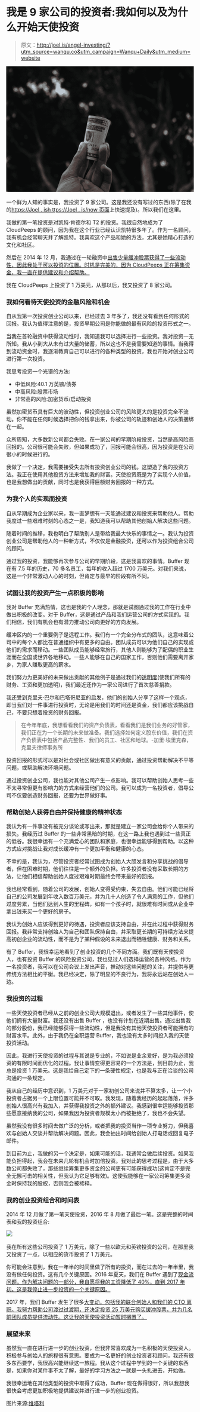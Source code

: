 # 我是 9 家公司的投资者:我如何以及为什么开始天使投资

> 原文：<http://joel.is/angel-investing/?utm_source=wanqu.co&utm_campaign=Wanqu+Daily&utm_medium=website>

![](img/1f9128d15cc80919228e6d12d265920b.png)

一个鲜为人知的事实是，我投资了 9 家公司。这是我还没有写过的东西(除了在我的[https://Joel . ish ttps://Joel . is/now 页面](https://joel.is/now)上快速提及)。所以我们在这里。

我做的第一笔投资是对凯特·肯德尔和 T2 的投资。我很自然地成为了 CloudPeeps 的顾问，因为我在这个行业已经认识凯特很多年了。作为一名顾问，我有机会经常聊天并了解凯特。我喜欢这个产品和她的方法，尤其是她精心打造的文化和社区。

然后在 2014 年 12 月，我通过在一轮融资中[出售少量缓冲股票获得了一些流动性，因此我处于可以投资的位置。时机是完美的，因为 CloudPeeps 正在筹集资金，我一直在提供建议和介绍帮助。](https://open.buffer.com/raising-3-5m-funding-valuation-term-sheet/)

我在 CloudPeeps 上投资了 1 万美元，从那以后，我又投资了 8 家公司。

### 我如何看待天使投资的金融风险和机会

自从我第一次投资创业公司以来，已经过去 3 年多了，我还没有看到任何形式的回报。我认为值得注意的是，投资早期公司是你能做的最有风险的投资形式之一。

当我在首轮融资中获得流动性时，我知道我可以选择进行一些投资。我对投资一无所知。我从小到大从未有过大量的储蓄，所以这也不是我需要知道的事情。当我得到流动资金时，我逐渐教育自己可以进行的各种类型的投资，我也开始对创业公司进行第一次投资。

我思考投资一个光谱的方法:

*   中低风险:40.1 万英镑/债券
*   中高风险:股票市场
*   非常高的风险:加密货币/启动投资

虽然加密货币具有巨大的波动性，但投资创业公司的风险更大的是投资完全不流动。你不能在任何时候选择把你的钱拿出来，你被公司的轨迹和创始人的决策捆绑在一起。

众所周知，大多数新公司都会失败。在一家公司的早期阶段投资，当然是高风险高回报的。公司很可能会失败，但如果成功了，回报可能会很高，因为投资是在公司很小的时候进行的。

我做了一个决定，我需要接受失去所有投资创业公司的钱。这塑造了我的投资方法。我正在使用其他投资方法来增加我的财富。天使投资既是为了实现个人价值，也是我想做出的贡献，同时也是我获得巨额财务回报的一种方式。

### 为我个人的实现而投资

自从早期成为企业家以来，我一直梦想有一天能通过建议和投资来帮助他人。帮助我度过一些艰难时刻的心态之一是，我知道我可以帮助其他创始人解决这些问题。

随着时间的推移，我也明白了帮助别人是带给我最大快乐的事情之一。我认为投资创业公司是帮助他人的一种新方式，不仅仅是金融投资，还可以作为投资组合公司的顾问。

通过我的投资，我能够再次参与公司的早期阶段，这是我喜欢的事情。Buffer 现在有 7.5 年的历史，70 多名员工，每年的收入超过 1700 万美元。对我们来说，这是一个非常激动人心的时刻，但肯定与最早的阶段有所不同。

### 试图让我的投资产生一点积极的影响

我对 Buffer 充满热情，这也是我的个人理念，那就是试图通过我的工作在行业中做出积极的改变。对于 Buffer，这是通过产品和我们运营公司的方式实现的。我们相信，我们有机会也有潜力推动公司向更好的方向发展。

缓冲区内的一个重要例子是远程工作。我们有一个完全分布式的团队，这意味着公司中的每个人都比在普通组织中有更多的自由。团队成员可以为他们自己的实现或他们的需求而移动。一些团队成员能够经常旅行，其他人则能够为了配偶的职业生涯而在全国或世界各地移动。一些人能够在自己的国家工作，否则他们需要离开家乡，为家人赚取更高的薪水。

我们努力为更美好的未来做出贡献的其他例子是通过我们的[透明度](https://buffer.com/transparency)(使我们所有的财务、工资和更加透明)，我们最近还作为一家公司进行了首次慈善捐款。

我还受到克里夫·巴尔和巴塔哥尼亚的启发，他们的创始人分享了这样一个观点，即当我们对一件事进行投资时，无论是用我们的时间还是资金，我们都应该挑战自己，不要只想着投资的财务回报。

> 在今年年底，我想看看我们的资产负债表，看看我们是我们业务的好管家，我们正在为一个长期的未来做准备。我们选择如何定义股东价值，我们在资产负债表中包括产品完整性、我们的员工、社区和地球。-加里·埃里克森，克里夫律师事务所

投资回报的形式可以是对社会或社区做出有意义的贡献，通过投资帮助解决不平等问题，或帮助解决环境问题。

通过投资创业公司，我也能对其他公司产生一点影响。我可以帮助创始人思考一些不太寻常但更有影响力的方式来经营他们的公司。我可以成为一名投资者，倡导公司不仅要创造财务回报，还要为世界做好事。

### 帮助创始人获得自由并保持健康的精神状态

我认为有一件事没有被充分谈论或写出来，那就是建立一家公司会给你个人带来的损失。我经历过 Buffer 的一些非常黑暗的时期，在这一路上我也遇到过一些真正的低谷。我很幸运有一个充满爱心的团队和家庭，也很幸运能够得到帮助。以这种方式应对挑战让我对成长缓冲有一个更加平衡和健康的心态。

不幸的是，我认为，尽管投资者经常试图成为创始人大胆发言和分享挑战的倡导者，但在困难时期，他们往往是一个额外的负担。许多投资者没有采取长期的方法，让他们相信帮助创始人度过艰难时期最终会带来最好的回报。

我也经常看到，随着公司的发展，创始人变得受约束，失去自由。他们可能已经将自己的公司发展到年收入数百万美元，并为几十人创造了令人满意的工作，但他们过度劳累，当他们达到人生的里程碑，如有一个孩子时，就很难有时间或从企业中拿出钱来买一个更好的房子。

我认为创始人应该得到更好的待遇，投资者应该支持自由，并在此过程中获得财务回报。我非常支持创始人为自己和团队保持自由，并采取更长期的可持续方法来提高初创企业的流动性，而不是为了某种假设的未来退出而牺牲健康、财务和关系。

有了 Buffer，我很幸运地看到了创业投资的几个不同方面。我们既有天使投资人，也有投资 Buffer 的风险投资公司，我也见过人们选择运营的各种风格。作为一名投资者，我可以在公司会议上发出声音，推动对这些问题的关注，并提供与更传统方法相比的平衡。我已经决定，除了明显的不良行为，我将永远站在创始人一边。

### 我投资的过程

一些天使投资者已经从之前的创业公司大规模退出，或者发生了一些其他事件，使他们拥有大量财富。我还没有出售 Buffer ，也没有计划在近期出售。通过出售我的部分股份，我已经能够获得一些流动性，但是我没有其他天使投资者可能拥有的财富水平。此外，由于我仍在全职运营 Buffer，我也没有太多时间投入我的天使投资活动。

因此，我进行天使投资的过程与其说是专业的，不如说是业余爱好，是为我必须投资的有限时间而优化的过程。我让事情变得更容易的一个方法是，到目前为止，我总是投资 1 万美元。这是我给自己定下的一条硬性规定，也是我与正在洽谈的公司沟通的一条规定。

我从自己的经历中意识到，1 万美元对于一家初创公司来说并不算太多，让一个小投资者占据另一个上限位置可能并不可取。我发现，随着我经历的起起落落，许多创始人很高兴有我加入，并获得我投资之外的额外建议。我感到很幸运能够投资那些愿意接纳我的公司，如果我因为投资者规模太小而被拒绝了，我也不会失望。

虽然我没有很多时间去做广泛的分析，或者把我的投资当作一项专业努力，但我喜欢与创始人交谈并帮助解决问题。因此，我会抽出时间给创始人打电话或回复电子邮件。

到目前为止，我做的另一个决定是，如果可能的话，我通常会做后续投资。如果我能负担得起，我会在未来几轮有机会时加倍投资。我对此的思考过程是，由于大多数公司都失败了，那些继续筹集更多资金的公司更有可能获得成功(这肯定不是完全无懈可击的相关性，但我认为它足够有效)。这使我能够在一家公司筹集更多资金时保持我的股权，否则我会被稀释。

### 我的创业投资组合和时间表

2014 年 12 月做了第一笔天使投资，2016 年 8 月做了最后一笔。这是完整的时间表和我的投资组合:

![](img/c9bcb41716949f550c380c0ebc88d0ac.png)

我在所有这些公司投资了 1 万美元，除了一些以欧元和英镑投资的公司，在那里我又投资了一点，以相应的货币投资了 1 万美元。

你可能会注意到，我在一年半的时间里做了所有的投资，而在过去的一年半里，我没有做任何投资。这有几个关键原因。2016 年夏天，我们在 Buffer 遇到了[现金流问题，作为解决问题的一部分，我自愿将我的工资降低了 40%，直到 2017 年初。这是我停止进一步投资的一个关键原因。](https://open.buffer.com/layoffs-and-moving-forward/)

2017 年，我们 Buffer 发生了很多[大变动，包括我的联合创始人和我们的 CTO 离职。我努力帮助公司渡过过渡期，还决定投资 25 万美元购买缓冲股票，并为几名前团队成员提供流动性。这让我的天使投资活动暂时搁置了。](https://open.buffer.com/change-at-buffer/)

### 展望未来

虽然我一直在进行进一步的创业投资，但我非常喜欢成为一名积极的天使投资人。积极参与创始人的旅程很有意思。要成为一名更好的创业投资者和顾问，我还有很多东西要学，我很高兴能继续这一旅程。我从这个过程中学到的一个关键的东西是，如果你对某件事不太了解，最好的学习方法之一就是一头扎进去，开始做。

我很幸运地在其他类型的投资中取得了成功，Buffer 现在做得很好，所以我想我很快会考虑更加积极地提供建议并进行进一步的创业投资。

图片来源:[维塔利](https://unsplash.com/photos/OCrPJce6GPk?utm_source=unsplash&utm_medium=referral&utm_content=creditCopyText)